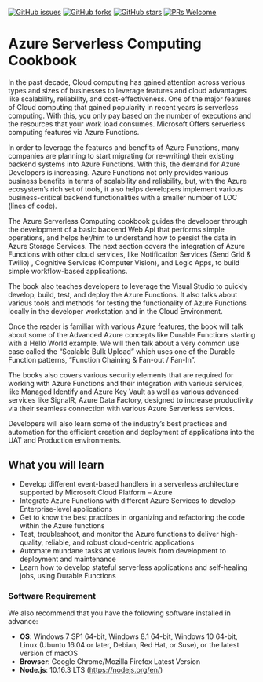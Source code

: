 [![GitHub issues](https://img.shields.io/github/issues/TrainingByPackt/Azure-Serverless-Computing-Cookbook..svg)](https://github.com/TrainingByPackt/Azure-Serverless-Computing-Cookbook./issues)
[![GitHub forks](https://img.shields.io/github/forks/TrainingByPackt/Azure-Serverless-Computing-Cookbook..svg)](https://github.com/TrainingByPackt/Azure-Serverless-Computing-Cookbook./network)
[![GitHub stars](https://img.shields.io/github/stars/TrainingByPackt/Azure-Serverless-Computing-Cookbook..svg)](https://github.com/TrainingByPackt/Azure-Serverless-Computing-Cookbook./stargazers)
[![PRs Welcome](https://img.shields.io/badge/PRs-welcome-brightgreen.svg)](https://github.com/TrainingByPackt/Azure-Serverless-Computing-Cookbook./pulls)


# Azure Serverless Computing Cookbook
In the past decade, Cloud computing has gained attention across various types and sizes of businesses to leverage features and cloud advantages like scalability, reliability, and cost-effectiveness. One of the major features of Cloud computing that gained popularity in recent years is serverless computing. With this, you only pay based on the number of executions and the resources that your work load consumes. Microsoft Offers serverless computing features via Azure Functions.

In order to leverage the features and benefits of Azure Functions, many companies are planning to start migrating (or re-writing) their existing backend systems into Azure Functions. With this, the demand for Azure Developers is increasing. Azure Functions not only provides various business benefits in terms of scalability and reliability, but, with the Azure ecosystem’s rich set of tools, it also helps developers implement various business-critical backend functionalities with a smaller number of LOC (lines of code). 

The Azure Serverless Computing cookbook guides the developer through the development of a basic backend Web Api that performs simple operations, and helps her/him to understand how to persist the data in Azure Storage Services. The next section covers the integration of Azure Functions with other cloud services, like Notification Services (Send Grid & Twilio) , Cognitive Services (Computer Vision), and Logic Apps, to build simple workflow-based applications.

The book also teaches developers to leverage the Visual Studio to quickly develop, build, test, and deploy the Azure Functions. It also talks about various tools and methods for testing the functionality of Azure Functions locally in the developer workstation and in the Cloud Environment.

Once the reader is familiar with various Azure features, the book will talk about some of the Advanced Azure concepts like Durable Functions starting with a Hello World example. We will then talk about a very common use case called the “Scalable Bulk Upload” which uses one of the Durable Function patterns, “Function Chaining & Fan-out / Fan-In”.

The books also covers various security elements that are required for working with Azure Functions and their integration with various services, like Managed Identify and Azure Key Vault as well as various advanced services like SignalR, Azure Data Factory, designed to increase productivity via their seamless connection with various Azure Serverless services.

Developers will also learn some of the industry’s best practices and automation for the efficient creation and deployment of applications into the UAT and Production environments.


## What you will learn
* Develop different event-based handlers in a serverless architecture supported by Microsoft Cloud Platform – Azure
* Integrate Azure Functions with different Azure Services to develop Enterprise-level applications
* Get to know the best practices in organizing and refactoring the code within the Azure functions
* Test, troubleshoot, and monitor the Azure functions to deliver high-quality, reliable, and robust cloud-centric applications
* Automate mundane tasks at various levels from development to deployment and maintenance
* Learn how to develop stateful serverless applications and self-healing jobs, using Durable Functions

### Software Requirement
We also recommend that you have the following software installed in advance:
* **OS**: Windows 7 SP1 64-bit, Windows 8.1 64-bit, Windows 10 64-bit, Linux (Ubuntu 16.04 or later, Debian, Red Hat, or Suse), or the latest version of macOS
* **Browser**: Google Chrome/Mozilla Firefox Latest Version
* **Node.js**: 10.16.3 LTS (https://nodejs.org/en/)
